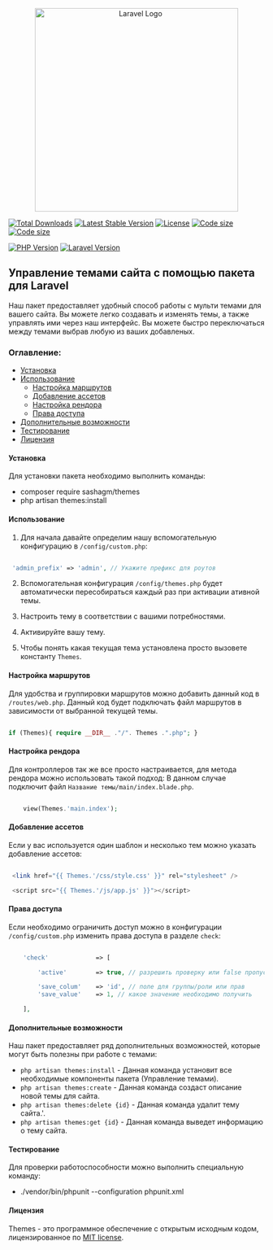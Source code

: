 <p align="center"><a href="https://laravel.com" target="_blank"><img src="https://raw.githubusercontent.com/laravel/art/master/logo-lockup/5%20SVG/2%20CMYK/1%20Full%20Color/laravel-logolockup-cmyk-red.svg" width="400" alt="Laravel Logo"></a></p>

<p align="center">

<a href="https://packagist.org/packages/sashagm/themes"><img src="https://img.shields.io/packagist/dt/sashagm/themes" alt="Total Downloads"></a>
<a href="https://packagist.org/packages/sashagm/themes"><img src="https://img.shields.io/packagist/v/sashagm/themes" alt="Latest Stable Version"></a>
<a href="https://packagist.org/packages/sashagm/themes"><img src="https://img.shields.io/packagist/l/sashagm/themes" alt="License"></a>
<a href="https://packagist.org/packages/sashagm/themes"><img src="https://img.shields.io/github/languages/code-size/sashagm/themes" alt="Code size"></a>
<a href="https://packagist.org/packages/sashagm/themes"><img src="https://img.shields.io/packagist/stars/sashagm/themes" alt="Code size"></a>

[![PHP Version](https://img.shields.io/badge/PHP-%2B8-blue)](https://www.php.net/)
[![Laravel Version](https://img.shields.io/badge/Laravel-%2B10-red)](https://laravel.com/)

</p>


## Управление темами сайта с помощью пакета для Laravel
Наш пакет предоставляет удобный способ работы с мульти темами для вашего сайта. Вы можете легко создавать и изменять темы, а также управлять ими через наш интерфейс. Вы можете быстро переключаться между темами выбрав любую из ваших добавленых.

### Оглавление:

- [Установка](#установка)
- [Использование](#использование)
  - [Настройка маршрутов](#настройка-маршрутов)
  - [Добавление ассетов](#добавление-ассетов)
  - [Настройка рендора](#настройка-рендора)
  - [Права доступа](#права-доступа)
- [Дополнительные возможности](#дополнительные-возможности)
- [Тестирование](#тестирование)
- [Лицензия](#лицензия)

#### Установка

Для установки пакета необходимо выполнить команды:

- composer require sashagm/themes
- php artisan themes:install

#### Использование

1. Для начала давайте определим нашу вспомогательную конфигурацию в `/config/custom.php`:

```php

 'admin_prefix' => 'admin', // Укажите префикс для роутов
```

2. Вспомогательная конфигурация `/config/themes.php` будет автоматически пересобираться каждый раз при активации ативной темы.

3. Настроить тему в соответствии с вашими потребностями.

4. Активируйте вашу тему.

5. Чтобы понять какая текущая тема установлена просто вызовете константу `Themes`.


#### Настройка маршрутов

Для удобства и группировки маршрутов можно добавить данный код в `/routes/web.php`.
Данный код будет подключать файл маршрутов в зависимости от выбранной текущей темы.

```php

if (Themes){ require __DIR__ ."/". Themes .".php"; } 

```

#### Настройка рендора

Для контроллеров так же все просто настраивается, для метода рендора можно использовать такой подход:
В данном случае подключит файл `Название темы/main/index.blade.php`.

```php

    view(Themes.'main.index');

```

#### Добавление ассетов

Если у вас используется один шаблон и несколько тем можно указать добавление ассетов:

```php

 <link href="{{ Themes.'/css/style.css' }}" rel="stylesheet" />

 <script src="{{ Themes.'/js/app.js' }}"></script>

```

#### Права доступа

Если необходимо ограничить доступ можно в конфигурации  `/config/custom.php` изменить права доступа в разделе `check`:


```php

    'check'             => [

        'active'        => true, // разрешить проверку или false пропускать

        'save_colum'    => 'id', // поле для группы/роли или прав
        'save_value'    => 1, // какое значение необходимо получить

    ],

```


#### Дополнительные возможности

Наш пакет предоставляет ряд дополнительных возможностей, которые могут быть полезны при работе с темами:

- `php artisan themes:install` - Данная команда установит все необходимые компоненты пакета (Управление темами).
- `php artisan themes:create` - Данная команда создаст описание новой темы для сайта.
- `php artisan themes:delete {id}` - Данная команда удалит тему сайта.'.
- `php artisan themes:get {id}` - Данная команда выведет информацию о тему сайта.

#### Тестирование

Для проверки работоспособности можно выполнить специальную команду:

- ./vendor/bin/phpunit --configuration phpunit.xml

#### Лицензия

Themes - это программное обеспечение с открытым исходным кодом, лицензированное по [MIT license](LICENSE.md ).
